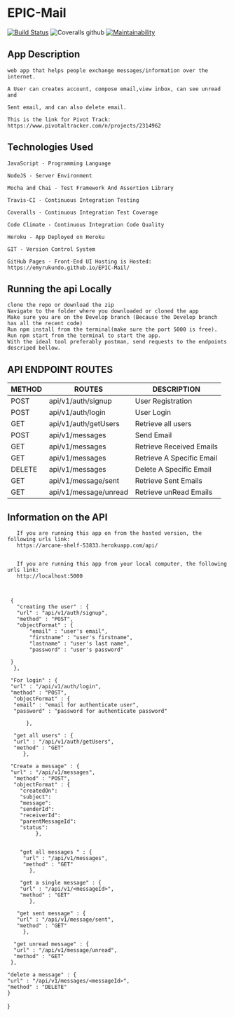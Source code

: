 # EPIC-Mail
 

 [![Build Status](https://travis-ci.org/EmyRukundo/EPIC-Mail.svg?branch=develop)](https://travis-ci.org/EmyRukundo/EPIC-Mail)  ![Coveralls github](https://img.shields.io/coveralls/github/EmyRukundo/EPIC-Mail.svg?style=popout)  [![Maintainability](https://api.codeclimate.com/v1/badges/430aae199b238ec60664/maintainability)](https://codeclimate.com/github/EmyRukundo/EPIC-Mail/maintainability)




## App Description

    web app that helps people exchange messages/information over the internet.

    A User can creates account, compose email,view inbox, can see unread and

    Sent email, and can also delete email.
    
    This is the link for Pivot Track: https://www.pivotaltracker.com/n/projects/2314962


## Technologies Used

    JavaScript - Programming Language

    NodeJS - Server Environment

    Mocha and Chai - Test Framework And Assertion Library

    Travis-CI - Continuous Integration Testing

    Coveralls - Continuous Integration Test Coverage

    Code Climate - Continuous Integration Code Quality

    Heroku - App Deployed on Heroku

    GIT - Version Control System

    GitHub Pages - Front-End UI Hosting is Hosted: https://emyrukundo.github.io/EPIC-Mail/ 



## Running the api Locally

    clone the repo or download the zip
    Navigate to the folder where you downloaded or cloned the app
    Make sure you are on the Develop branch (Because the Develop branch has all the recent code)
    Run npm install from the terminal(make sure the port 5000 is free).
    Run npm start from the terminal to start the app.
    With the ideal tool preferably postman, send requests to the endpoints descriped bellow.


## API ENDPOINT ROUTES
   
| METHOD  |	ROUTES                 |	DESCRIPTION                 |
|-------- |-----------------------|-----------------------------|        	                                  
| POST    |	api/v1/auth/signup    |    User Registration        |	
| POST    |	api/v1/auth/login     |	   User Login 	             |
| GET     | api/v1/auth/getUsers  |    Retrieve all users       |
| POST    |	api/v1/messages       |    Send Email 	             |
| GET 	  | api/v1/messages        |   	Retrieve Received Emails | 	
| GET 	  | api/v1/messages        |    Retrieve A Specific Email| 	
| DELETE  |	api/v1/messages       |	   Delete A Specific Email  | 	
| GET 	  | api/v1/message/sent    | 	  Retrieve Sent Emails     | 	
| GET 	  | api/v1/message/unread  |	   Retrieve unRead Emails   |
 

## Information on the API

       If you are running this app on from the hosted version, the following urls link:
       https://arcane-shelf-53833.herokuapp.com/api/ 
          

       If you are running this app from your local computer, the following urls link:
       http://localhost:5000 
 
   

     {
       "creating the user" : {
       "url" : "api/v1/auth/signup",
       "method" : "POST",
       "objectFormat" : {
           "email" : "user's email",
           "firstname" : "user's firstname",
           "lastname" : "user's last name",
           "password" : "user's password"

     }
      }, 
  
     "For login" : {
     "url" : "/api/v1/auth/login",
     "method" : "POST",
      "objectFormat" : {
      "email" : "email for authenticate user",
      "password" : "password for authenticate password"

          },
    
      "get all users" : {
      "url" : "/api/v1/auth/getUsers",
      "method" : "GET"
         },
  
     "Create a message" : {
     "url" : "/api/v1/messages",
      "method" : "POST",
      "objectFormat" : {
        "createdOn": 
        "subject": 
        "message": 
        "senderId": 
        "receiverId": 
        "parentMessageId": 
        "status": 
             },
    

        "get all messages " : {
         "url" : "/api/v1/messages",
         "method" : "GET"
           },
  
        "get a single message" : {
        "url" : "/api/v1/<messageId>",
        "method" : "GET"
           },
 
       "get sent message" : {
       "url" : "/api/v1/message/sent",
       "method" : "GET"
         },
  
      "get unread message" : {
      "url" : "/api/v1/message/unread",
      "method" : "GET"
     },
  
    "delete a message" : {
    "url" : "/api/v1/messages/<messageId>",
    "method" : "DELETE"
    }
}
